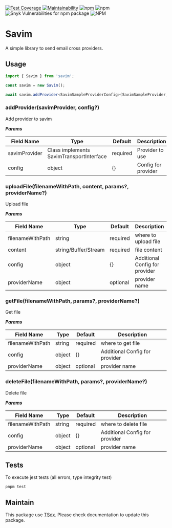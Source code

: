 [![Test Coverage](https://api.codeclimate.com/v1/badges/82ebbb63cf10115c4a09/test_coverage)](https://codeclimate.com/github/flexper/savim/test_coverage) [![Maintainability](https://api.codeclimate.com/v1/badges/82ebbb63cf10115c4a09/maintainability)](https://codeclimate.com/github/flexper/savim/maintainability) ![npm](https://img.shields.io/npm/v/savim) ![npm](https://img.shields.io/npm/dm/savim) ![Snyk Vulnerabilities for npm package](https://img.shields.io/snyk/vulnerabilities/npm/savim) ![NPM](https://img.shields.io/npm/l/savim)

# Savim

A simple library to send email cross providers.

## Usage

```typescript
import { Savim } from 'savim';

const savim = new Savim();

await savim.addProvider<SavimSampleProviderConfig>(SavimSampleProvider, {});
```

### addProvider(savimProvider, config?)

Add provider to savim

***Params***

| Field Name    | Type                                     | Default  | Description         |
| ------------- | ---------------------------------------- | -------- | ------------------- |
| savimProvider | Class implements SavimTransportInterface | required | Provider to use     |
| config        | object                                   | {}       | Config for provider |

### uploadFile(filenameWithPath, content, params?, providerName?)

Upload file

***Params***

| Field Name       | Type                 | Default  | Description                    |
| ---------------- | -------------------- | -------- | ------------------------------ |
| filenameWithPath | string               | required | where to upload file           |
| content          | string/Buffer/Stream | required | file content                   |
| config           | object               | {}       | Additional Config for provider |
| providerName     | object               | optional | provider name                  |

### getFile(filenameWithPath, params?, providerName?)

Get file

***Params***

| Field Name       | Type                 | Default  | Description                    |
| ---------------- | -------------------- | -------- | ------------------------------ |
| filenameWithPath | string               | required | where to get file           |
| config           | object               | {}       | Additional Config for provider |
| providerName     | object               | optional | provider name                  |

### deleteFile(filenameWithPath, params?, providerName?)

Delete file

***Params***

| Field Name       | Type                 | Default  | Description                    |
| ---------------- | -------------------- | -------- | ------------------------------ |
| filenameWithPath | string               | required | where to delete file           |
| config           | object               | {}       | Additional Config for provider |
| providerName     | object               | optional | provider name                  |

## Tests

To execute jest tests (all errors, type integrity test)

```
pnpm test
```

## Maintain

This package use [TSdx](https://github.com/jaredpalmer/tsdx). Please check documentation to update this package.
